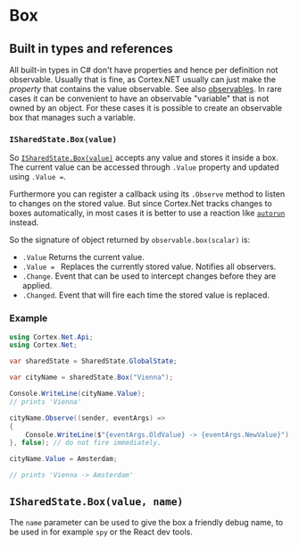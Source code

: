 # Box

## Built in types and references

All built-in types in C# don't have properties and hence per definition not observable.
Usually that is fine, as Cortex.NET usually can just make the _property_ that contains the value observable.
See also [observables](observable.md).
In rare cases it can be convenient to have an observable "variable" that is not owned by an object.
For these cases it is possible to create an observable box that manages such a variable.

### `ISharedState.Box(value)`

So [`ISharedState.Box(value)`](xref:Cortex.Net.Api.SharedStateObservableExtensions.Box``1(Cortex.Net.ISharedState,``0,System.String,Cortex.Net.IEnhancer)) accepts any value and stores it inside a box.
The current value can be accessed through `.Value` property and updated using `.Value =`.

Furthermore you can register a callback using its `.Observe` method to listen to changes on the stored value.
But since Cortex.Net tracks changes to boxes automatically, in most cases it is better to use a reaction like [`autorun`](autorun.md) instead.

So the signature of object returned by `observable.box(scalar)` is:

-   `.Value` Returns the current value.
-   `.Value = ` Replaces the currently stored value. Notifies all observers.
-   `.Change`. Event that can be used to intercept changes before they are applied.
-   `.Changed`. Event that will fire each time the stored value is replaced.

### Example

```csharp
using Cortex.Net.Api;
using Cortex.Net;

var sharedState = SharedState.GlobalState;

var cityName = sharedState.Box("Vienna");

Console.WriteLine(cityName.Value);
// prints 'Vienna'

cityName.Observe((sender, eventArgs) => 
{
    Console.WriteLine($"{eventArgs.OldValue} -> {eventArgs.NewValue}");
}, false); // do not fire immediately.

cityName.Value = Amsterdam;

// prints 'Vienna -> Amsterdam'
```

## `ISharedState.Box(value, name)`

The `name` parameter can be used to give the box a friendly debug name, to be used in for example `spy` or the React dev tools.

